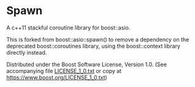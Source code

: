 Spawn
=====

A c++11 stackful coroutine library for boost::asio.

This is forked from boost::asio::spawn() to remove a dependency on the deprecated boost::coroutines library, using the boost::context library directly instead.

Distributed under the Boost Software License, Version 1.0. (See accompanying file [LICENSE_1_0.txt](LICENSE_1_0.txt) or copy at https://www.boost.org/LICENSE_1_0.txt)
